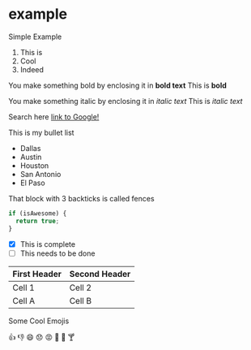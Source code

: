 # example
Simple Example

1. This is
2. Cool
3. Indeed

You make something bold by enclosing it in **bold text**
This is **bold**

You make something italic by enclosing it in *italic text*
This is *italic text*

Search here [link to Google!](http://google.com)

This is my bullet list
* Dallas
* Austin
* Houston
* San Antonio
* El Paso

That block with 3 backticks is called fences

```javascript
if (isAwesome) {
  return true;
}
```

- [x] This is complete
- [ ] This needs to be done

First Header | Second Header
------------ | -------------
Cell 1 | Cell 2
Cell A | Cell B

Some Cool Emojis

:+1:  :-1:
:smile: :disappointed: :rage:
:tada: :palm_tree: :cocktail:
